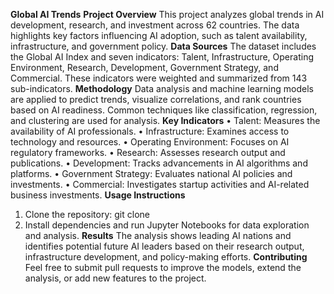**Global AI Trends**
**Project Overview**
This project analyzes global trends in AI development, research, and investment across 62 countries. The data highlights key factors influencing AI adoption, such as talent availability, infrastructure, and government policy.
**Data Sources**
The dataset includes the Global AI Index and seven indicators: Talent, Infrastructure, Operating Environment, Research, Development, Government Strategy, and Commercial. These indicators were weighted and summarized from 143 sub-indicators.
**Methodology**
Data analysis and machine learning models are applied to predict trends, visualize correlations, and rank countries based on AI readiness. Common techniques like classification, regression, and clustering are used for analysis.
**Key Indicators**
•	Talent: Measures the availability of AI professionals.
•	Infrastructure: Examines access to technology and resources.
•	Operating Environment: Focuses on AI regulatory frameworks.
•	Research: Assesses research output and publications.
•	Development: Tracks advancements in AI algorithms and platforms.
•	Government Strategy: Evaluates national AI policies and investments.
•	Commercial: Investigates startup activities and AI-related business investments.
**Usage Instructions**
1.	Clone the repository: git clone <repo-url>
2.	Install dependencies and run Jupyter Notebooks for data exploration and analysis.
**Results**
The analysis shows leading AI nations and identifies potential future AI leaders based on their research output, infrastructure development, and policy-making efforts.
**Contributing**
Feel free to submit pull requests to improve the models, extend the analysis, or add new features to the project.
